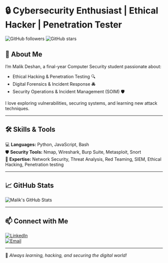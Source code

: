 # 🔒 Cybersecurity Enthusiast | Ethical Hacker | Penetration Tester

![GitHub followers](https://img.shields.io/github/followers/MalikDeshan?style=social)
![GitHub stars](https://img.shields.io/github/stars/MalikDeshan?style=social)

## 👋 About Me
I’m Malik Deshan, a final-year Computer Security student passionate about:
- Ethical Hacking & Penetration Testing 🔍  
- Digital Forensics & Incident Response 🚔  
- Security Operations & Incident Management (SOIM) 🛡️  

I love exploring vulnerabilities, securing systems, and learning new attack techniques.  

---

## 🛠 Skills & Tools
💻 **Languages:** Python, JavaScript, Bash  
🛡️ **Security Tools:** Nmap, Wireshark, Burp Suite, Metasploit, Snort  
🔐 **Expertise:** Network Security, Threat Analysis, Red Teaming, SIEM, Ethical Hacking, Penetration testing  

---

## 📈 GitHub Stats
![Malik's GitHub Stats](https://github-readme-stats.vercel.app/api?username=MalikDeshan&show_icons=true&theme=radical)

---

## 📫 Connect with Me
[![LinkedIn](https://img.shields.io/badge/LinkedIn-Connect-blue?style=flat-square&logo=linkedin)](https://www.linkedin.com/in/malik-d-bandara-732140234)  
[![Email](https://img.shields.io/badge/Email-Contact-red?style=flat-square&logo=gmail)](mailto:malikdeshan670@gmail.com)

---

🚀 *Always learning, hacking, and securing the digital world!*
